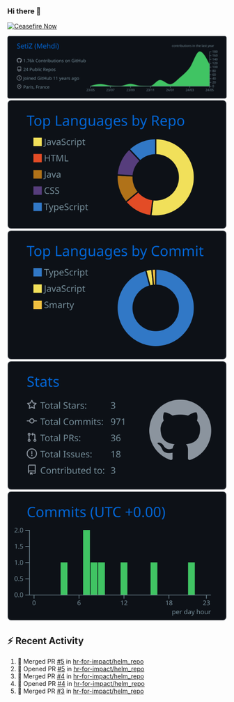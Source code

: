 ### Hi there 👋
[![Ceasefire Now](https://badge.techforpalestine.org/default)](https://techforpalestine.org/learn-more)

![](https://raw.githubusercontent.com/SetiZ/SetiZ/master/profile-summary-card-output/github_dark/0-profile-details.svg)
![](https://raw.githubusercontent.com/SetiZ/SetiZ/master/profile-summary-card-output/github_dark/1-repos-per-language.svg)
![](https://raw.githubusercontent.com/SetiZ/SetiZ/master/profile-summary-card-output/github_dark/2-most-commit-language.svg)
![](https://raw.githubusercontent.com/SetiZ/SetiZ/master/profile-summary-card-output/github_dark/3-stats.svg)
![](https://raw.githubusercontent.com/SetiZ/SetiZ/master/profile-summary-card-output/github_dark/4-productive-time.svg)

## :zap: Recent Activity	

<!--START_SECTION:activity-->
1. 🎉 Merged PR [#5](https://github.com/hr-for-impact/helm_repo/pull/5) in [hr-for-impact/helm_repo](https://github.com/hr-for-impact/helm_repo)
2. 💪 Opened PR [#5](https://github.com/hr-for-impact/helm_repo/pull/5) in [hr-for-impact/helm_repo](https://github.com/hr-for-impact/helm_repo)
3. 🎉 Merged PR [#4](https://github.com/hr-for-impact/helm_repo/pull/4) in [hr-for-impact/helm_repo](https://github.com/hr-for-impact/helm_repo)
4. 💪 Opened PR [#4](https://github.com/hr-for-impact/helm_repo/pull/4) in [hr-for-impact/helm_repo](https://github.com/hr-for-impact/helm_repo)
5. 🎉 Merged PR [#3](https://github.com/hr-for-impact/helm_repo/pull/3) in [hr-for-impact/helm_repo](https://github.com/hr-for-impact/helm_repo)
<!--END_SECTION:activity-->

<!--
**SetiZ/SetiZ** is a ✨ _special_ ✨ repository because its `README.md` (this file) appears on your GitHub profile.

Here are some ideas to get you started:

- 🔭 I’m currently working on ...
- 🌱 I’m currently learning ...
- 👯 I’m looking to collaborate on ...
- 🤔 I’m looking for help with ...
- 💬 Ask me about ...
- 📫 How to reach me: ...
- 😄 Pronouns: ...
- ⚡ Fun fact: ...
-->
